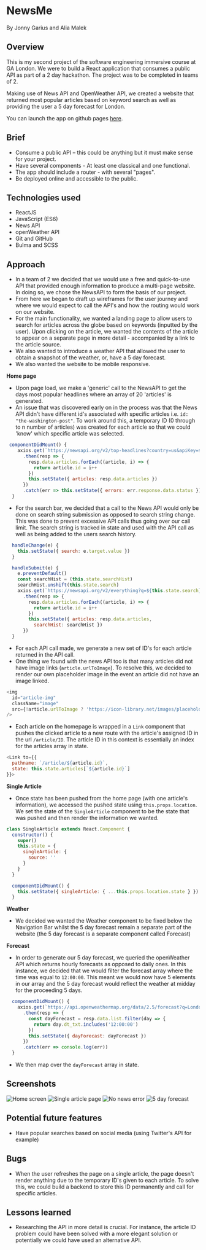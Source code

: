 # NewsMe

By Jonny Garius and Alia Malek

## Overview

This is my second project of the software engineering immersive course at GA London. We were to build a React application that consumes a public API as part of a 2 day hackathon. The project was to be completed in teams of 2. 

Making use of News API and OpenWeather API, we created a website that returned most popular articles based on keyword search as well as providing the user a 5 day forecast for London. 

You can launch the app on github pages [here](https://jgar123.github.io/project-2/).

## Brief
- Consume a public API – this could be anything but it must make sense for your project.
- Have several components - At least one classical and one functional.
- The app should include a router - with several "pages".
- Be deployed online and accessible to the public.

## Technologies used
- ReactJS
- JavaScript (ES6)
- News API
- openWeather API
- Git and GitHub
- Bulma and SCSS

## Approach
- In a team of 2 we decided that we would use a free and quick-to-use API that provided enough information to produce a multi-page website. In doing so, we chose the NewsAPI to form the basis of our project.
- From here we began to draft up wireframes for the user journey and where we would expect to call the API's and how the routing would work on our website.
- For the main functionality, we wanted a landing page to allow users to search for articles across the globe based on keywords (inputted by the user). Upon clicking on the article, we wanted the contents of the article to appear on a separate page in more detail - accompanied by a link to the article source.
- We also wanted to introduce a weather API that allowed the user to obtain a snapshot of the weather, or, have a 5 day forecast.
- We also wanted the website to be mobile responsive.

**Home page**
- Upon page load, we make a 'generic' call to the NewsAPI to get the days most popular headlines where an array of 20 'articles' is generated.
- An issue that was discovered early on in the process was that the News API didn't have different id's associated with specific articles i.e. ```id: "the-washington-post"```. To work around this, a temporary ID (0 through to n number of articles) was created for each article so that we could 'know' which specific article was selected. 
```js
 componentDidMount() {
    axios.get(`https://newsapi.org/v2/top-headlines?country=us&apiKey=${key}`)
      .then(resp => {
        resp.data.articles.forEach((article, i) => {
          return article.id = i++
        })
        this.setState({ articles: resp.data.articles })
      })
      .catch(err => this.setState({ errors: err.response.data.status }))
  }
```
- For the search bar, we decided that a call to the News API would only be done on search string submission as opposed to search string change. This was done to prevent excessive API calls thus going over our call limit. The search string is tracked in state and used with the API call as well as being added to the users search history.
```js
  handleChange(e) {
    this.setState({ search: e.target.value })
  }

  handleSubmit(e) {
    e.preventDefault()
    const searchHist = (this.state.searchHist)
    searchHist.unshift(this.state.search)
    axios.get(`https://newsapi.org/v2/everything?q=${this.state.search}&apiKey=${key}`)
      .then(resp => {
        resp.data.articles.forEach((article, i) => {
          return article.id = i++
        })
        this.setState({ articles: resp.data.articles,
          searchHist: searchHist })
      })
  }
```
- For each API call made, we generate a new set of ID's for each article returned in the API call. 
- One thing we found with the news API too is that many articles did not have image links (`article.urlToImage`). To resolve this, we decided to render our own placeholder image in the event an article did not have an image linked.
```js
<img
  id="article-img" 
  className="image" 
  src={!article.urlToImage ? 'https://icon-library.net/images/placeholder-image-icon/placeholder-image-icon-7.jpg' : article.urlToImage}
/>
```
- Each article on the homepage is wrapped in a `Link` component that pushes the clicked article to a new route with the article's assigned ID in the url `/article/ID`. The article ID in this context is essentially an index for the articles array in state. 
```js
<Link to={{
  pathname: `/article/${article.id}`,
  state: this.state.articles[`${article.id}`] 
}}>
```
**Single Article**
- Once state has been pushed from the home page (with one article's information), we accessed the pushed state using `this.props.location`. We set the state of the `SingleArticle` component to be the state that was pushed and then render the information we wanted.
```js
class SingleArticle extends React.Component {
  constructor() {
    super()
    this.state = {
      singleArticle: {
        source: ''
      }
    }
  }

  componentDidMount() {
    this.setState({ singleArticle: { ...this.props.location.state } })
  }
```
**Weather**
- We decided we wanted the Weather component to be fixed below the Navigation Bar whilst the 5 day forecast remain a separate part of the website (the 5 day forecast is a separate component called Forecast)

**Forecast**
- In order to generate our 5 day forecast, we queried the openWeather API which returns hourly forecasts as opposed to daily ones. In this instance, we decided that we would filter the forecast array where the time was equal to `12:00:00`. This meant we would now have 5 elements in our array and the 5 day forecast would reflect the weather at midday for the proceeding 5 days.
```js
  componentDidMount() {
    axios.get(`https://api.openweathermap.org/data/2.5/forecast?q=London,uk&APPID=${process.env.W_API_KEY}&units=metric`)
      .then(resp => {
        const dayForecast = resp.data.list.filter(day => {
          return day.dt_txt.includes('12:00:00')
        })
        this.setState({ dayForecast: dayForecast })
      })
      .catch(err => console.log(err))
  }
```
- We then map over the `dayForecast` array in state.

## Screenshots
![Home screen](screenshots/newsme_home.png)
![Single article page](screenshots/single_article.png)
![No news error](screenshots/no_news.png)
![5 day forecast](screenshots/forecast.png)

## Potential future features
- Have popular searches based on social media (using Twitter's API for example)

## Bugs
- When the user refreshes the page on a single article, the page doesn't render anything due to the temporary ID's given to each article. To solve this, we could build a backend to store this ID permanently and call for specific articles. 


## Lessons learned
- Researching the API in more detail is crucial. For instance, the article ID problem could have been solved with a more elegant solution or potentially we could have used an alternative API.